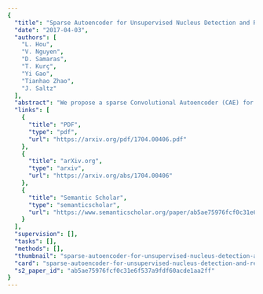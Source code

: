 ```yaml
---
{
  "title": "Sparse Autoencoder for Unsupervised Nucleus Detection and Representation in Histopathology Images",
  "date": "2017-04-03",
  "authors": [
    "L. Hou",
    "V. Nguyen",
    "D. Samaras",
    "T. Kurç",
    "Yi Gao",
    "Tianhao Zhao",
    "J. Saltz"
  ],
  "abstract": "We propose a sparse Convolutional Autoencoder (CAE) for simultaneous nucleus detection and feature extraction in histopathology tissue images. Our CAE detects and encodes nuclei in image patches in tissue images into sparse feature maps that encode both the location and appearance of nuclei. A primary contribution of our work is the development of an unsupervised detection network by using the characteristics of histopathology image patches. The pretrained nucleus detection and feature extraction modules in our CAE can be fine-tuned for supervised learning in an end-to-end fashion. We evaluate our method on four datasets and achieve state-of-the-art results. In addition, we are able to achieve comparable performance with only 5% of the fully- supervised annotation cost.",
  "links": [
    {
      "title": "PDF",
      "type": "pdf",
      "url": "https://arxiv.org/pdf/1704.00406.pdf"
    },
    {
      "title": "arXiv.org",
      "type": "arxiv",
      "url": "https://arxiv.org/abs/1704.00406"
    },
    {
      "title": "Semantic Scholar",
      "type": "semanticscholar",
      "url": "https://www.semanticscholar.org/paper/ab5ae75976fcf0c31e6f537a9fdf60acde1aa2ff"
    }
  ],
  "supervision": [],
  "tasks": [],
  "methods": [],
  "thumbnail": "sparse-autoencoder-for-unsupervised-nucleus-detection-and-representation-in-histopathology-images-thumb.jpg",
  "card": "sparse-autoencoder-for-unsupervised-nucleus-detection-and-representation-in-histopathology-images-card.jpg",
  "s2_paper_id": "ab5ae75976fcf0c31e6f537a9fdf60acde1aa2ff"
}
---
```


